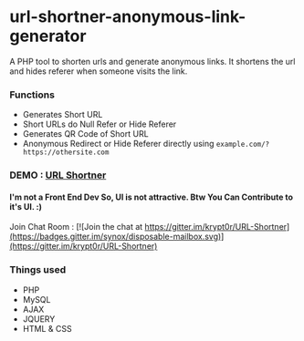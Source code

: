 # url-shortner-anonymous-link-generator
A PHP tool to shorten urls and generate anonymous links. It shortens the url and hides referer when someone visits the link.

### Functions
* Generates Short URL
* Short URLs do Null Refer or Hide Referer
* Generates QR Code of Short URL
* Anonymous Redirect or Hide Referer directly using
`example.com/?https://othersite.com`


### DEMO : [URL Shortner](http://shorten.gq)

#### I'm not a Front End Dev So, UI is not attractive. Btw You Can Contribute to it's UI. :)
Join Chat Room : [![Join the chat at https://gitter.im/krypt0r/URL-Shortner](https://badges.gitter.im/synox/disposable-mailbox.svg)](https://gitter.im/krypt0r/URL-Shortner)
### Things used 
* PHP
* MySQL
* AJAX
* JQUERY
* HTML & CSS